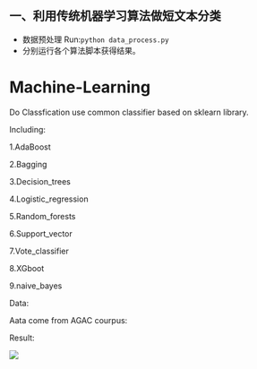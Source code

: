 ## 一、利用传统机器学习算法做短文本分类
+ 数据预处理
Run:```python data_process.py```
+ 分别运行各个算法脚本获得结果。
# Machine-Learning

Do Classfication use common classifier based on sklearn library.

Including:

1.AdaBoost

2.Bagging

3.Decision_trees

4.Logistic_regression

5.Random_forests

6.Support_vector

7.Vote_classifier

8.XGboot

9.naive_bayes

Data:

Aata come from AGAC courpus:



Result:

![](./图片1.png)
